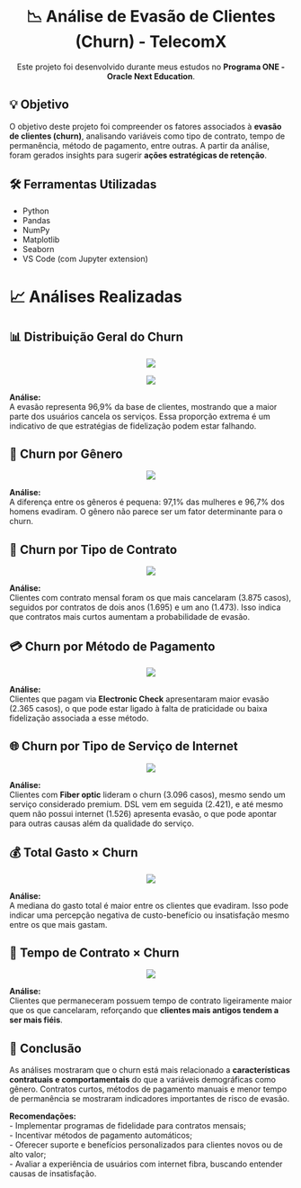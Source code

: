 <h1 align="center">📉 Análise de Evasão de Clientes (Churn) - TelecomX</h1>
<p align="center">
Este projeto foi desenvolvido durante meus estudos no <strong>Programa ONE - Oracle Next Education</strong>.
</p>

<h2>💡 Objetivo</h2> 
<p>
O objetivo deste projeto foi compreender os fatores associados à <strong>evasão de clientes (churn)</strong>, analisando variáveis como tipo de contrato, tempo de permanência, método de pagamento, entre outras. A partir da análise, foram gerados insights para sugerir <strong>ações estratégicas de retenção</strong>.
</p>

<h2>🛠️ Ferramentas Utilizadas</h2>
<ul>
  <li>Python</li>
  <li>Pandas</li>
  <li>NumPy</li>
  <li>Matplotlib</li>
  <li>Seaborn</li>
  <li>VS Code (com Jupyter extension)</li>
</ul>

<h1>📈 Análises Realizadas</h1>

<h2>📊 Distribuição Geral do Churn</h2>
<p align="center"><em><img src="https://github.com/heloisa-azevedo/Challenge-TelecomX/blob/main/img/graf1%20-%20Distribui%C3%A7%C3%A3o%20de%20Churn.png"></em></p>
<p align="center"><em><img src="https://github.com/heloisa-azevedo/Challenge-TelecomX/blob/main/img/graf2%20-%20Propor%C3%A7%C3%A3o%20de%20Churn.png"></em></p>
<p><strong>Análise:</strong><br>
A evasão representa 96,9% da base de clientes, mostrando que a maior parte dos usuários cancela os serviços. Essa proporção extrema é um indicativo de que estratégias de fidelização podem estar falhando.
</p>

<h2>👥 Churn por Gênero</h2>
<p align="center"><em><img src="https://github.com/heloisa-azevedo/Challenge-TelecomX/blob/main/img/graf3%20-%20Propor%C3%A7%C3%A3o%20de%20Churn%20por%20G%C3%AAnero.png"></em></p>
<p><strong>Análise:</strong><br>
A diferença entre os gêneros é pequena: 97,1% das mulheres e 96,7% dos homens evadiram. O gênero não parece ser um fator determinante para o churn.
</p>

<h2>📄 Churn por Tipo de Contrato</h2>
<p align="center"><em><img src="https://github.com/heloisa-azevedo/Challenge-TelecomX/blob/main/img/graf4%20-%20Total%20de%20Clientes%20que%20evadiram%20por%20Tipo%20de%20Contrato.png"></em></p>
<p><strong>Análise:</strong><br>
Clientes com contrato mensal foram os que mais cancelaram (3.875 casos), seguidos por contratos de dois anos (1.695) e um ano (1.473). Isso indica que contratos mais curtos aumentam a probabilidade de evasão.
</p>

<h2>💳 Churn por Método de Pagamento</h2>
<p align="center"><em><img src="https://github.com/heloisa-azevedo/Challenge-TelecomX/blob/main/img/graf5%20-%20Total%20de%20Clientes%20que%20evadiram%20por%20M%C3%A9todo%20de%20Pagamento.png"></em></p>
<p><strong>Análise:</strong><br>
Clientes que pagam via <strong>Electronic Check</strong> apresentaram maior evasão (2.365 casos), o que pode estar ligado à falta de praticidade ou baixa fidelização associada a esse método.
</p>

<h2>🌐 Churn por Tipo de Serviço de Internet</h2>
<p align="center"><em><img src="https://github.com/heloisa-azevedo/Challenge-TelecomX/blob/main/img/graf6%20-%20N%C3%BAmero%20de%20Clientes%20que%20evadiram%20por%20Tipo%20de%20Servi%C3%A7o%20de%20Internet.png"></em></p>
<p><strong>Análise:</strong><br>
Clientes com <strong>Fiber optic</strong> lideram o churn (3.096 casos), mesmo sendo um serviço considerado premium. DSL vem em seguida (2.421), e até mesmo quem não possui internet (1.526) apresenta evasão, o que pode apontar para outras causas além da qualidade do serviço.
</p>

<h2>💰 Total Gasto × Churn</h2>
<p align="center"><em><img src="https://github.com/heloisa-azevedo/Challenge-TelecomX/blob/main/img/graf7%20-%20Total%20Gasto%20por%20Churn.png"></em></p>
<p><strong>Análise:</strong><br>
A mediana do gasto total é maior entre os clientes que evadiram. Isso pode indicar uma percepção negativa de custo-benefício ou insatisfação mesmo entre os que mais gastam.
</p>

<h2>📆 Tempo de Contrato × Churn</h2>
<p align="center"><em><img src="https://github.com/heloisa-azevedo/Challenge-TelecomX/blob/main/img/graf8%20-%20Tempo%20de%20Contrato%20por%20Churn.png"></em></p>
<p><strong>Análise:</strong><br>
Clientes que permaneceram possuem tempo de contrato ligeiramente maior que os que cancelaram, reforçando que <strong>clientes mais antigos tendem a ser mais fiéis</strong>.
</p>

<h2>🏁 Conclusão</h2>
<p>
As análises mostraram que o churn está mais relacionado a <strong>características contratuais e comportamentais</strong> do que a variáveis demográficas como gênero. Contratos curtos, métodos de pagamento manuais e menor tempo de permanência se mostraram indicadores importantes de risco de evasão.
</p>
<p>
<strong>Recomendações:</strong><br>
- Implementar programas de fidelidade para contratos mensais;<br>
- Incentivar métodos de pagamento automáticos;<br>
- Oferecer suporte e benefícios personalizados para clientes novos ou de alto valor;<br>
- Avaliar a experiência de usuários com internet fibra, buscando entender causas de insatisfação.
</p>

